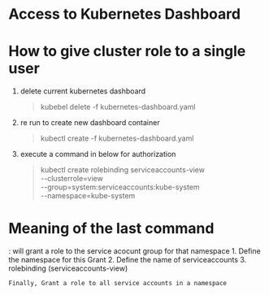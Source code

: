 Access to Kubernetes Dashboard
==============================

# How to give cluster role to a single user

  1. delete current kubernetes dashboard
      > kubebel delete -f kubernetes-dashboard.yaml

  2. re run to create new dashboard container
      > kubectl create -f kubernetes-dashboard.yaml

  3. execute a command in below for authorization

      > kubectl create rolebinding serviceaccounts-view \
        --clusterrole=view \
        --group=system:serviceaccounts:kube-system \
        --namespace=kube-system

# Meaning of the last command
  : will grant a role to the service acocunt group for that namespace 
    1. Define the namespace for this Grant
    2. Define the name of serviceaccounts
    3. rolebinding (serviceaccounts-view)

    Finally, Grant a role to all service accounts in a namespace



